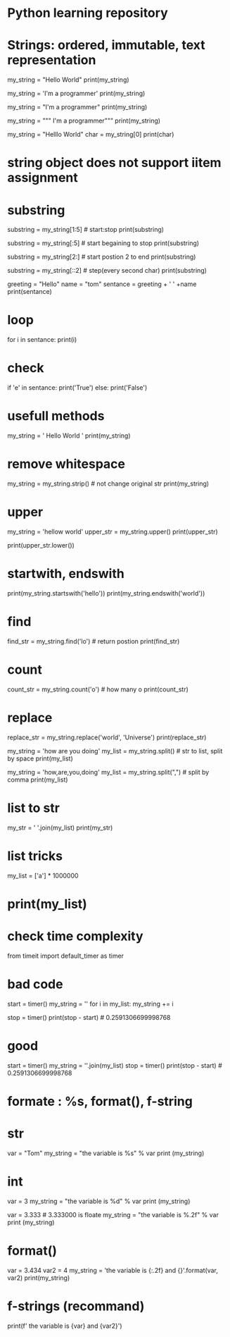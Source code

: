 # Python learning repository

# Strings: ordered, immutable, text representation

my_string = "Hello World"
print(my_string)

my_string = 'I\'m a programmer'
print(my_string)

my_string = "I'm a programmer"
print(my_string)

my_string = """ I'm a 
programmer"""
print(my_string)

my_string = "Helllo World"
char = my_string[0]
print(char)

# string object does not support iitem assignment

# substring 
substring = my_string[1:5] # start:stop
print(substring)

substring = my_string[:5] # start begaining to stop
print(substring)

substring = my_string[2:] # start postion 2 to end
print(substring)

substring = my_string[::2] # step(every second char)
print(substring)

greeting = "Hello"
name = "tom"
sentance = greeting + ' ' +name
print(sentance)

# loop
for i in sentance:
    print(i)

# check 
if 'e' in sentance:
    print('True')
else:
    print('False')

# usefull methods
my_string = '    Hello World  '
print(my_string)

# remove whitespace
my_string = my_string.strip() # not change original str
print(my_string)

# upper
my_string = 'hellow world'
upper_str = my_string.upper()
print(upper_str)

print(upper_str.lower())

# startwith, endswith
print(my_string.startswith('hello'))
print(my_string.endswith('world'))

# find
find_str = my_string.find('lo') # return postion
print(find_str)

# count
count_str = my_string.count('o') # how many o
print(count_str)

# replace 
replace_str = my_string.replace('world', 'Universe')
print(replace_str)

my_string = 'how are you doing'
my_list = my_string.split() # str to list, split by space
print(my_list)

my_string = 'how,are,you,doing'
my_list = my_string.split(",") # split by comma
print(my_list)

# list to str
my_str = ' '.join(my_list)
print(my_str)

# list tricks
my_list = ['a'] * 1000000
# print(my_list)

# check time complexity
from timeit import default_timer as timer
# bad code
start = timer()
my_string = ''
for i in my_list:
    my_string += i

stop = timer()
print(stop - start) # 0.2591306699998768


# good 
start = timer()
my_string = ''.join(my_list)
stop = timer()
print(stop - start) # 0.2591306699998768

# formate : %s, format(), f-string

# str
var = "Tom"
my_string = "the variable is %s" % var
print (my_string)

# int
var = 3
my_string = "the variable is %d" % var
print (my_string)

var = 3.333 # 3.333000 is floate 
my_string = "the variable is %.2f" % var
print (my_string)

# format()
var = 3.434
var2 = 4
my_string = 'the variable is {:.2f} and {}'.format(var, var2)
print(my_string)

# f-strings (recommand)
print(f' the variable is {var} and {var2}')

